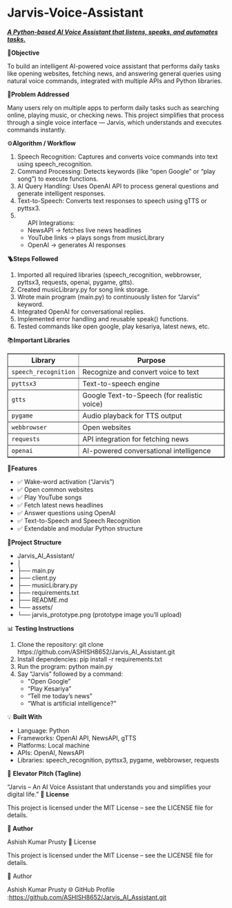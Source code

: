 # Jarvis-Voice-Assistant
<b><u><i>A Python-based AI Voice Assistant that listens, speaks, and automates tasks.</b></u></i>

🎯<b>Objective</b>

To build an intelligent AI-powered voice assistant that performs daily tasks like opening websites, fetching news, and answering general queries using natural voice commands, integrated with multiple APIs and Python libraries.

🧠<b>Problem Addressed</b>

Many users rely on multiple apps to perform daily tasks such as searching online, playing music, or checking news. This project simplifies that process through a single voice interface — Jarvis, which understands and executes commands instantly.

⚙️<b>Algorithm / Workflow</b>
<ol type ="number">
<li>Speech Recognition: Captures and converts voice commands into text using speech_recognition.</li>

<li>Command Processing: Detects keywords (like “open Google” or “play song”) to execute functions.</li>

<li>AI Query Handling: Uses OpenAI API to process general questions and generate intelligent responses.</li>

<li>Text-to-Speech: Converts text responses to speech using gTTS or pyttsx3.</li>
<li><ul>API Integrations:

<li>NewsAPI → fetches live news headlines</li>

<li>YouTube links → plays songs from musicLibrary</li>

<li>OpenAI → generates AI responses</li>
</ul>
</li>
</ol>

<b>🪜Steps Followed</b>
<ol type ="number">
<li>Imported all required libraries (speech_recognition, webbrowser, pyttsx3, requests, openai, pygame, gtts).</li>

<li>Created musicLibrary.py for song link storage.</li>

<li>Wrote main program (main.py) to continuously listen for “Jarvis” keyword.</li>

<li>Integrated OpenAI for conversational replies.</li>

<li>Implemented error handling and reusable speak() functions.</li>

<li>Tested commands like open google, play kesariya, latest news, etc.</li>
</ol>

📚<b>Important Libraries</b>
<table border="1" cellspacing="0" cellpadding="8">
  <tr>
    <th>Library</th>
    <th>Purpose</th>
  </tr>
  <tr>
    <td><code>speech_recognition</code></td>
    <td>Recognize and convert voice to text</td>
  </tr>
  <tr>
    <td><code>pyttsx3</code></td>
    <td>Text-to-speech engine</td>
  </tr>
  <tr>
    <td><code>gtts</code></td>
    <td>Google Text-to-Speech (for realistic voice)</td>
  </tr>
  <tr>
    <td><code>pygame</code></td>
    <td>Audio playback for TTS output</td>
  </tr>
  <tr>
    <td><code>webbrowser</code></td>
    <td>Open websites</td>
  </tr>
  <tr>
    <td><code>requests</code></td>
    <td>API integration for fetching news</td>
  </tr>
  <tr>
    <td><code>openai</code></td>
    <td>AI-powered conversational intelligence</td>
  </tr>
</table>

🧩<b>Features</b>
<ul>
<li> ✅ Wake-word activation (“Jarvis”)</li>
<li>✅ Open common websites</li>
<li>✅ Play YouTube songs</li>
<li>✅ Fetch latest news headlines</li>
<li>✅ Answer questions using OpenAI</li>
<li>✅ Text-to-Speech and Speech Recognition</li>
<li>✅ Extendable and modular Python structure</li>
</ul>

📁<b>Project Structure</b>
<ul>
<li>Jarvis_AI_Assistant/</li>
<li>│</li>
<li>├── main.py</li>
<li>├── client.py</li>
<li>├── musicLibrary.py</li>
<li>├── requirements.txt</li>
<li>├── README.md</li>
<li>└── assets/
<li>  └── jarvis_prototype.png  (prototype image you’ll upload)</li>
</li>
</ul>
📊 <b> Testing Instructions</b>
<ol type ="number">
<li>Clone the repository:
  git clone https://github.com/ASHISH8652/Jarvis_AI_Assistant.git
</li>
<li>Install dependencies:
pip install -r requirements.txt
</li>
<li>Run the program:
python main.py
</li>
<li>Say “Jarvis” followed by a command:
<ul>
<li>"Open Google”</li>
<li>“Play Kesariya”</li>
<li>“Tell me today’s news”</li>
<li>“What is artificial intelligence?”</li>
</ul>
</li>
</ol>
💡 <b> Built With</b>
<ul>
<li>Language: Python</li>
<li>Frameworks: OpenAI API, NewsAPI, gTTS</li>
<li>Platforms: Local machine</li>
<li>APIs: OpenAI, NewsAPI</li>
<li>Libraries: speech_recognition, pyttsx3, pygame, webbrowser, requests</li>
</ul>
🚀 <b> Elevator Pitch (Tagline)</b>

“Jarvis – An AI Voice Assistant that understands you and simplifies your digital life.”
🧾 <b>License</b>

This project is licensed under the MIT License – see the LICENSE file for details.

<b>💬 Author</b>

Ashish Kumar Prusty
🧾 License

This project is licensed under the MIT License – see the LICENSE file for details.

💬 Author

Ashish Kumar Prusty
🌐 GitHub Profile :https://github.com/ASHISH8652/Jarvis_AI_Assistant.git


